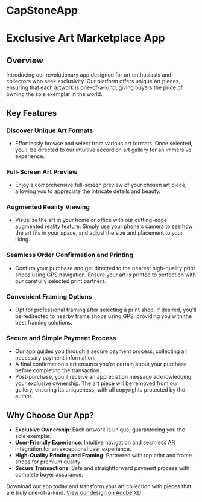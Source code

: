 # CapStoneApp
# Exclusive Art Marketplace App

## Overview
Introducing our revolutionary app designed for art enthusiasts and collectors who seek exclusivity. Our platform offers unique art pieces, ensuring that each artwork is one-of-a-kind, giving buyers the pride of owning the sole exemplar in the world.

## Key Features

### Discover Unique Art Formats
- Effortlessly browse and select from various art formats. Once selected, you'll be directed to our intuitive accordion art gallery for an immersive experience.

### Full-Screen Art Preview
- Enjoy a comprehensive full-screen preview of your chosen art piece, allowing you to appreciate the intricate details and beauty.

### Augmented Reality Viewing
- Visualize the art in your home or office with our cutting-edge augmented reality feature. Simply use your phone's camera to see how the art fits in your space, and adjust the size and placement to your liking.

### Seamless Order Confirmation and Printing
- Confirm your purchase and get directed to the nearest high-quality print shops using GPS navigation. Ensure your art is printed to perfection with our carefully selected print partners.

### Convenient Framing Options
- Opt for professional framing after selecting a print shop. If desired, you'll be redirected to nearby frame shops using GPS, providing you with the best framing solutions.

### Secure and Simple Payment Process
- Our app guides you through a secure payment process, collecting all necessary payment information.
- A final confirmation alert ensures you're certain about your purchase before completing the transaction.
- Post-purchase, you'll receive an appreciation message acknowledging your exclusive ownership. The art piece will be removed from our gallery, ensuring its uniqueness, with all copyrights protected by the author.

## Why Choose Our App?
- **Exclusive Ownership**: Each artwork is unique, guaranteeing you the sole exemplar.
- **User-Friendly Experience**: Intuitive navigation and seamless AR integration for an exceptional user experience.
- **High-Quality Printing and Framing**: Partnered with top print and frame shops for premium quality.
- **Secure Transactions**: Safe and straightforward payment process with complete buyer assurance.

Download our app today and transform your art collection with pieces that are truly one-of-a-kind.
[View our design on Adobe XD](https://xd.adobe.com/view/18b01670-eedf-4844-afb6-91d85fd48cf0-4de3/)

